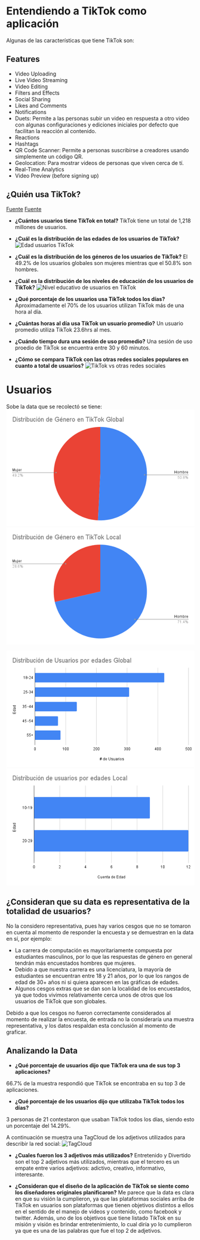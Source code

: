 # Entendiendo a TikTok como aplicación
Algunas de las características que tiene TikTok son:

## Features
- Video Uploading
- Live Video Streaming
- Video Editing
- Filters and Effects
- Social Sharing 
- Likes and Comments
- Notifications
- Duets: Permite a las personas subir un video en respuesta a otro video con algunas configuraciones y ediciones iniciales por defecto que facilitan la reacción al contenido.
- Reactions
- Hashtags
- QR Code Scanner: Permite a personas suscribirse a creadores usando simplemente un código QR.
- Geolocation: Para mostrar videos de personas que viven cerca de tí.
- Real-Time Analytics
- Video Preview (before signing up)

## ¿Quién usa TikTok?

[Fuente](https://www.doofinder.com/es/blog/estadisticas-tiktok)
[Fuente](https://www.primeweb.com.mx/tiktok-estadisticas)

- **¿Cuántos usuarios tiene TikTok en total?**
TikTok tiene un total de 1,218 millones de usuarios.

- **¿Cuál es la distribución de las edades de los usuarios de TikTok?**
![Edad usuarios TikTok](./imgs/edad-usuarios-tiktok.webp)

- **¿Cuál es la distribución de los géneros de los usuarios de TikTok?**
El 49.2% de los usuarios globales son mujeres mientras que el 50.8% son hombres.

- **¿Cuál es la distribución de los niveles de educación de los usuarios de TikTok?**
![Nivel educativo de usuarios en TikTok](./imgs/nivel-de-educacion-tik-tok.jpg)

- **¿Qué porcentaje de los usuarios usa TikTok todos los días?**
Aproximadamente el 70% de los usuarios utilizan TikTok más de una hora al día.

- **¿Cuántas horas al día usa TikTok un usuario promedio?**
Un usuario promedio utiliza TikTok 23.6hrs al mes.

- **¿Cuándo tiempo dura una sesión de uso promedio?**
Una sesión de uso proedio de TikTok se encuentra entre 30 y 60 minutos.

- **¿Cómo se compara TikTok con las otras redes sociales populares en cuanto a total de usuarios?**
![TikTok vs otras redes sociales](./imgs/tiktok-vs-otras-redes-sociales.webp)

# Usuarios
Sobe la data que se recolectó se tiene:
![Distribución de usuarios por género mundial](imgs/DistribucióndeGéneroenTikTokGlobal.png)
![Distribución de usuarios por género local](imgs/DistribucióndeGéneroenTikTokLocal.png)

![Distribución de usuarios por edades mundial](imgs/DistribucióndeUsuariosporedadesGlobal.png)
![Distribución de usuarios por edades local](imgs/DistribucióndeusuariosporedadesLocal.png)

## ¿Consideran que su data es representativa de la totalidad de usuarios?
No la considero representativa, pues hay varios cesgos que no se tomaron en cuenta al momento de responder la encuesta y se demuestran en la data en sí, por ejemplo:
- La carrera de computación es mayoritariamente compuesta por estudiantes masculinos, por lo que las respuestas de género en general tendrán más encuestados hombres que mujeres.
- Debido a que nuestra carrera es una licenciatura, la mayoría de estudiantes se encuentran entre 18 y 21 años, por lo que los rangos de edad de 30+ años ni si quiera aparecen en las gráficas de edades.
- Algunos cesgos extras que se dan son la localidad de los encuestados, ya que todos vivimos relativamente cerca unos de otros que los usuarios de TikTok que son globales.

Debido a que los cesgos no fueron correctamente considerados al momento de realizar la encuesta, de entrada no la consideraría una muestra representativa, y los datos respaldan esta conclusión al momento de graficar.

## Analizando la Data

- **¿Qué porcentaje de usuarios dijo que TikTok era una de sus top 3 aplicaciones?**

66.7% de la muestra respondió que TikTok se encontraba en su top 3 de aplicaciones.
- **¿Qué porcentaje de los usuarios dijo que utilizaba TikTok todos los días?**

3 personas de 21 contestaron que usaban TikTok todos los días, siendo esto un porcentaje del 14.29%.

A continuación se muestra una TagCloud de los adjetivos utilizados para describir la red social:
![TagCloud](./imgs/TikTokTagCloud.png)


- **¿Cuales fueron los 3 adjetivos más utilizados?**
Entretenido y Divertido son el top 2 adjetivos más utilizados, mientras que el tercero es un empate entre varios adjetivos: adictivo, creativo, informativo, interesante. 

- **¿Consideran que el diseño de la aplicación de TikTok se siente como los diseñadores originales planificaron?**
Me parece que la data es clara en que su visión la cumplieron, ya que las plataformas sociales arriba de TikTok en usuarios son plataformas que tienen objetivos distintos a ellos en el sentido de el manejo de videos y contenido, como facebook y twitter. Además, uno de los objetivos que tiene listado TikTok en su misión y visión es brindar entretenimiento, lo cual diría yo lo cumplieron ya que es una de las palabras que fue el top 2 de adjetivos.
